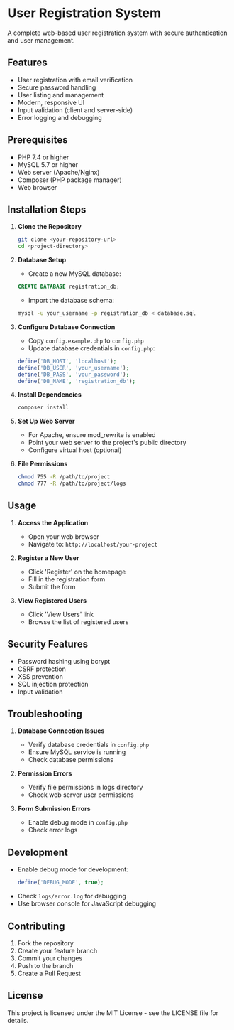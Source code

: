 # User Registration System

A complete web-based user registration system with secure authentication and user management.

## Features

- User registration with email verification
- Secure password handling
- User listing and management
- Modern, responsive UI
- Input validation (client and server-side)
- Error logging and debugging

## Prerequisites

- PHP 7.4 or higher
- MySQL 5.7 or higher
- Web server (Apache/Nginx)
- Composer (PHP package manager)
- Web browser

## Installation Steps

1. **Clone the Repository**
   ```bash
   git clone <your-repository-url>
   cd <project-directory>
   ```

2. **Database Setup**
   - Create a new MySQL database:
   ```sql
   CREATE DATABASE registration_db;
   ```
   - Import the database schema:
   ```bash
   mysql -u your_username -p registration_db < database.sql
   ```

3. **Configure Database Connection**
   - Copy `config.example.php` to `config.php`
   - Update database credentials in `config.php`:
   ```php
   define('DB_HOST', 'localhost');
   define('DB_USER', 'your_username');
   define('DB_PASS', 'your_password');
   define('DB_NAME', 'registration_db');
   ```

4. **Install Dependencies**
   ```bash
   composer install
   ```

5. **Set Up Web Server**
   - For Apache, ensure mod_rewrite is enabled
   - Point your web server to the project's public directory
   - Configure virtual host (optional)

6. **File Permissions**
   ```bash
   chmod 755 -R /path/to/project
   chmod 777 -R /path/to/project/logs
   ```

## Usage

1. **Access the Application**
   - Open your web browser
   - Navigate to: `http://localhost/your-project`

2. **Register a New User**
   - Click 'Register' on the homepage
   - Fill in the registration form
   - Submit the form

3. **View Registered Users**
   - Click 'View Users' link
   - Browse the list of registered users

## Security Features

- Password hashing using bcrypt
- CSRF protection
- XSS prevention
- SQL injection protection
- Input validation

## Troubleshooting

1. **Database Connection Issues**
   - Verify database credentials in `config.php`
   - Ensure MySQL service is running
   - Check database permissions

2. **Permission Errors**
   - Verify file permissions in logs directory
   - Check web server user permissions

3. **Form Submission Errors**
   - Enable debug mode in `config.php`
   - Check error logs

## Development

- Enable debug mode for development:
  ```php
  define('DEBUG_MODE', true);
  ```
- Check `logs/error.log` for debugging
- Use browser console for JavaScript debugging

## Contributing

1. Fork the repository
2. Create your feature branch
3. Commit your changes
4. Push to the branch
5. Create a Pull Request

## License

This project is licensed under the MIT License - see the LICENSE file for details.
